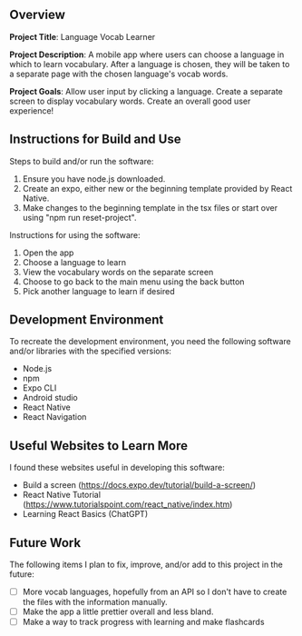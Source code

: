 ## Overview

**Project Title**: Language Vocab Learner

**Project Description**: A mobile app where users can choose a language in which to learn vocabulary. After a language is chosen, they will be taken to a separate page with the chosen language's vocab words.  

**Project Goals**: Allow user input by clicking a language. Create a separate screen to display vocabulary words. Create an overall good user experience!

## Instructions for Build and Use

Steps to build and/or run the software:

1. Ensure you have node.js downloaded. 
2. Create an expo, either new or the beginning template provided by React Native. 
3. Make changes to the beginning template in the tsx files or start over using "npm run reset-project".

Instructions for using the software:

1. Open the app
2. Choose a language to learn 
3. View the vocabulary words on the separate screen
4. Choose to go back to the main menu using the back button
5. Pick another language to learn if desired

## Development Environment 

To recreate the development environment, you need the following software and/or libraries with the specified versions:

* Node.js
* npm
* Expo CLI
* Android studio
* React Native
* React Navigation

## Useful Websites to Learn More

I found these websites useful in developing this software:

* Build a screen (https://docs.expo.dev/tutorial/build-a-screen/)
* React Native Tutorial (https://www.tutorialspoint.com/react_native/index.htm)
* Learning React Basics (ChatGPT)

## Future Work

The following items I plan to fix, improve, and/or add to this project in the future:

* [ ] More vocab languages, hopefully from an API so I don't have to create the files with the information manually.
* [ ] Make the app a little prettier overall and less bland.
* [ ] Make a way to track progress with learning and make flashcards
